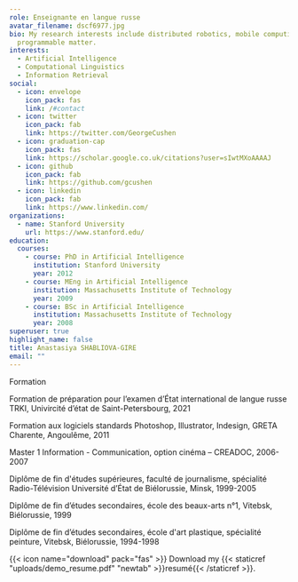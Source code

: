 ```yaml
---
role: Enseignante en langue russe
avatar_filename: dscf6977.jpg
bio: My research interests include distributed robotics, mobile computing and
  programmable matter.
interests:
  - Artificial Intelligence
  - Computational Linguistics
  - Information Retrieval
social:
  - icon: envelope
    icon_pack: fas
    link: /#contact
  - icon: twitter
    icon_pack: fab
    link: https://twitter.com/GeorgeCushen
  - icon: graduation-cap
    icon_pack: fas
    link: https://scholar.google.co.uk/citations?user=sIwtMXoAAAAJ
  - icon: github
    icon_pack: fab
    link: https://github.com/gcushen
  - icon: linkedin
    icon_pack: fab
    link: https://www.linkedin.com/
organizations:
  - name: Stanford University
    url: https://www.stanford.edu/
education:
  courses:
    - course: PhD in Artificial Intelligence
      institution: Stanford University
      year: 2012
    - course: MEng in Artificial Intelligence
      institution: Massachusetts Institute of Technology
      year: 2009
    - course: BSc in Artificial Intelligence
      institution: Massachusetts Institute of Technology
      year: 2008
superuser: true
highlight_name: false
title: Anastasiya SHABLIOVA-GIRE
email: ""
---
```

Formation

Formation de préparation pour l’examen d’État international de langue russe TRKI, Univircité d’état de Saint-Petersbourg, 2021

Formation aux logiciels standards Photoshop, Illustrator, Indesign, GRETA Charente, Angoulême, 2011

Master 1 Information - Communication, option cinéma – CREADOC, 2006-2007

Diplôme de fin d'études supérieures, faculté de journalisme, spécialité Radio-Télévision Université d’État de Biélorussie, Minsk, 1999-2005

Diplôme de fin d’études secondaires, école des beaux-arts n°1, Vitebsk, Biélorussie, 1999

Diplôme de fin d’études secondaires, école d'art plastique, spécialité peinture, Vitebsk, Biélorussie, 1994-1998



{{< icon name="download" pack="fas" >}} Download my {{< staticref "uploads/demo_resume.pdf" "newtab" >}}resumé{{< /staticref >}}.
